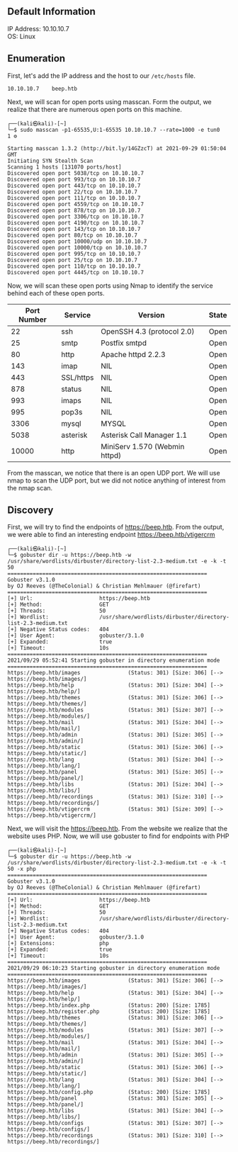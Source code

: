 ## Default Information
IP Address: 10.10.10.7\
OS: Linux

## Enumeration

First, let's add the IP address and the host to our ```/etc/hosts``` file.

```
10.10.10.7    beep.htb
```

Next, we will scan for open ports using masscan. Form the output, we realize that there are numerous open ports on this machine.

```
┌──(kali㉿kali)-[~]
└─$ sudo masscan -p1-65535,U:1-65535 10.10.10.7 --rate=1000 -e tun0                 1 ⚙

Starting masscan 1.3.2 (http://bit.ly/14GZzcT) at 2021-09-29 01:50:04 GMT
Initiating SYN Stealth Scan
Scanning 1 hosts [131070 ports/host]
Discovered open port 5038/tcp on 10.10.10.7                                    
Discovered open port 993/tcp on 10.10.10.7                                     
Discovered open port 443/tcp on 10.10.10.7                                     
Discovered open port 22/tcp on 10.10.10.7                                      
Discovered open port 111/tcp on 10.10.10.7                                     
Discovered open port 4559/tcp on 10.10.10.7                                    
Discovered open port 878/tcp on 10.10.10.7                                     
Discovered open port 3306/tcp on 10.10.10.7                                    
Discovered open port 4190/tcp on 10.10.10.7                                    
Discovered open port 143/tcp on 10.10.10.7                                     
Discovered open port 80/tcp on 10.10.10.7                                      
Discovered open port 10000/udp on 10.10.10.7                                   
Discovered open port 10000/tcp on 10.10.10.7                                   
Discovered open port 995/tcp on 10.10.10.7                                     
Discovered open port 25/tcp on 10.10.10.7                                      
Discovered open port 110/tcp on 10.10.10.7                                     
Discovered open port 4445/tcp on 10.10.10.7   
```

Now, we will scan these open ports using Nmap to identify the service behind each of these open ports.

| Port Number | Service | Version | State |
|-----|------------------|----------------------|----------------------|
| 22	| ssh | OpenSSH 4.3 (protocol 2.0) | Open |
| 25	| smtp | Postfix smtpd | Open |
| 80	| http | Apache httpd 2.2.3 | Open |
| 143	| imap | NIL | Open |
| 443	| SSL/https | NIL | Open |
| 878	| status | NIL | Open |
| 993	| imaps | NIL | Open |
| 995	| pop3s | NIL | Open |
| 3306	| mysql | MYSQL | Open |
| 5038	| asterisk | Asterisk Call Manager 1.1 | Open |
| 10000	| http | MiniServ 1.570 (Webmin httpd) | Open |

From the masscan, we notice that there is an open UDP port. We will use nmap to scan the UDP port, but we did not notice anything of interest from the nmap scan. 

## Discovery

First, we will try to find the endpoints of https://beep.htb. From the output, we were able to find an interesting endpoint https://beep.htb/vtigercrm

```
┌──(kali㉿kali)-[~]
└─$ gobuster dir -u https://beep.htb -w /usr/share/wordlists/dirbuster/directory-list-2.3-medium.txt -e -k -t 50
===============================================================
Gobuster v3.1.0
by OJ Reeves (@TheColonial) & Christian Mehlmauer (@firefart)
===============================================================
[+] Url:                     https://beep.htb
[+] Method:                  GET
[+] Threads:                 50
[+] Wordlist:                /usr/share/wordlists/dirbuster/directory-list-2.3-medium.txt
[+] Negative Status codes:   404
[+] User Agent:              gobuster/3.1.0
[+] Expanded:                true
[+] Timeout:                 10s
===============================================================
2021/09/29 05:52:41 Starting gobuster in directory enumeration mode
===============================================================
https://beep.htb/images               (Status: 301) [Size: 306] [--> https://beep.htb/images/]
https://beep.htb/help                 (Status: 301) [Size: 304] [--> https://beep.htb/help/]
https://beep.htb/themes               (Status: 301) [Size: 306] [--> https://beep.htb/themes/]
https://beep.htb/modules              (Status: 301) [Size: 307] [--> https://beep.htb/modules/]
https://beep.htb/mail                 (Status: 301) [Size: 304] [--> https://beep.htb/mail/] 
https://beep.htb/admin                (Status: 301) [Size: 305] [--> https://beep.htb/admin/] 
https://beep.htb/static               (Status: 301) [Size: 306] [--> https://beep.htb/static/] 
https://beep.htb/lang                 (Status: 301) [Size: 304] [--> https://beep.htb/lang/] 
https://beep.htb/panel                (Status: 301) [Size: 305] [--> https://beep.htb/panel/] 
https://beep.htb/libs                 (Status: 301) [Size: 304] [--> https://beep.htb/libs/] 
https://beep.htb/recordings           (Status: 301) [Size: 310] [--> https://beep.htb/recordings/]
https://beep.htb/vtigercrm            (Status: 301) [Size: 309] [--> https://beep.htb/vtigercrm/] 
```

Next, we will visit the https://beep.htb. From the website we realize that the website uses PHP. Now, we will use gobuster to find for endpoints with PHP

```
┌──(kali㉿kali)-[~]
└─$ gobuster dir -u https://beep.htb -w /usr/share/wordlists/dirbuster/directory-list-2.3-medium.txt -e -k -t 50 -x php
===============================================================
Gobuster v3.1.0
by OJ Reeves (@TheColonial) & Christian Mehlmauer (@firefart)
===============================================================
[+] Url:                     https://beep.htb
[+] Method:                  GET
[+] Threads:                 50
[+] Wordlist:                /usr/share/wordlists/dirbuster/directory-list-2.3-medium.txt
[+] Negative Status codes:   404
[+] User Agent:              gobuster/3.1.0
[+] Extensions:              php
[+] Expanded:                true
[+] Timeout:                 10s
===============================================================
2021/09/29 06:10:23 Starting gobuster in directory enumeration mode
===============================================================
https://beep.htb/images               (Status: 301) [Size: 306] [--> https://beep.htb/images/]
https://beep.htb/help                 (Status: 301) [Size: 304] [--> https://beep.htb/help/]  
https://beep.htb/index.php            (Status: 200) [Size: 1785]    
https://beep.htb/register.php         (Status: 200) [Size: 1785]
https://beep.htb/themes               (Status: 301) [Size: 306] [--> https://beep.htb/themes/]
https://beep.htb/modules              (Status: 301) [Size: 307] [--> https://beep.htb/modules/]
https://beep.htb/mail                 (Status: 301) [Size: 304] [--> https://beep.htb/mail/]
https://beep.htb/admin                (Status: 301) [Size: 305] [--> https://beep.htb/admin/] 
https://beep.htb/static               (Status: 301) [Size: 306] [--> https://beep.htb/static/]
https://beep.htb/lang                 (Status: 301) [Size: 304] [--> https://beep.htb/lang/] 
https://beep.htb/config.php           (Status: 200) [Size: 1785]  
https://beep.htb/panel                (Status: 301) [Size: 305] [--> https://beep.htb/panel/] 
https://beep.htb/libs                 (Status: 301) [Size: 304] [--> https://beep.htb/libs/]
https://beep.htb/configs              (Status: 301) [Size: 307] [--> https://beep.htb/configs/] 
https://beep.htb/recordings           (Status: 301) [Size: 310] [--> https://beep.htb/recordings/]
```
